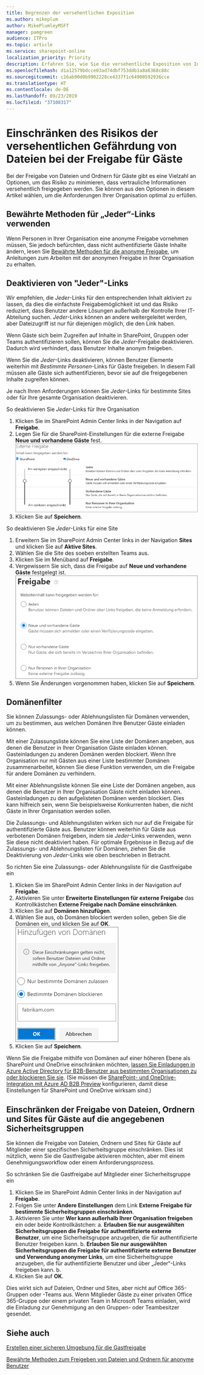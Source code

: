 ```yaml
---
title: Begrenzen der versehentlichen Exposition
ms.author: mikeplum
author: MikePlumleyMSFT
manager: pamgreen
audience: ITPro
ms.topic: article
ms.service: sharepoint-online
localization_priority: Priority
description: Erfahren Sie, wie Sie die versehentliche Exposition von Informationen bei der Freigabe von Dateien für Gäste begrenzen.
ms.openlocfilehash: d1a12579bdcce03ad74dbf753ddb1a8a6368c88c
ms.sourcegitcommit: c16ab90d0b9902228ce4337f1c64900592936cce
ms.translationtype: HT
ms.contentlocale: de-DE
ms.lasthandoff: 09/23/2019
ms.locfileid: "37108317"
---
```

# <a name="limit-accidental-exposure-to-files-when-sharing-with-guests"></a>Einschränken des Risikos der versehentlichen Gefährdung von Dateien bei der Freigabe für Gäste

Bei der Freigabe von Dateien und Ordnern für Gäste gibt es eine Vielzahl an Optionen, um das Risiko zu minimieren, dass vertrauliche Informationen versehentlich freigegeben werden. Sie können aus den Optionen in diesem Artikel wählen, um die Anforderungen Ihrer Organisation optimal zu erfüllen.

## <a name="use-best-practices-for-anyone-links"></a>Bewährte Methoden für „Jeder“-Links verwenden

Wenn Personen in Ihrer Organisation eine anonyme Freigabe vornehmen müssen, Sie jedoch befürchten, dass nicht authentifizierte Gäste Inhalte ändern, lesen Sie [Bewährte Methoden für die anonyme Freigabe](best-practices-anonymous-sharing.md), um Anleitungen zum Arbeiten mit der anonymen Freigabe in Ihrer Organisation zu erhalten.

## <a name="turn-off-anyone-links"></a>Deaktivieren von "Jeder"-Links

Wir empfehlen, die *Jeder*-Links für den entsprechenden Inhalt aktiviert zu lassen, da dies die einfachste Freigabemöglichkeit ist und das Risiko reduziert, dass Benutzer andere Lösungen außerhalb der Kontrolle Ihrer IT-Abteilung suchen. *Jeder*-Links können an andere weitergeleitet werden, aber Dateizugriff ist nur für diejenigen möglich, die den Link haben.

Wenn Gäste sich beim Zugreifen auf Inhalte in SharePoint, Gruppen oder Teams authentifizieren sollen, können Sie die *Jeder*-Freigabe deaktivieren. Dadurch wird verhindert, dass Benutzer Inhalte anonym freigeben.

Wenn Sie die *Jeder*-Links deaktivieren, können Benutzer Elemente weiterhin mit *Bestimmte Personen*-Links für Gäste freigeben. In diesem Fall müssen alle Gäste sich authentifizieren, bevor sie auf die freigegebenen Inhalte zugreifen können.

Je nach Ihren Anforderungen können Sie *Jeder*-Links für bestimmte Sites oder für Ihre gesamte Organisation deaktivieren.

So deaktivieren Sie *Jeder*-Links für Ihre Organisation
1. Klicken Sie im SharePoint Admin Center links in der Navigation auf **Freigabe**.
2. Legen Sie für die SharePoint-Einstellungen für die externe Freigabe **Neue und vorhandene Gäste** fest.</br>
   ![Screenshot der SharePoint-Site-Einstellungen für die externe Freigabe](media/sharepoint-organization-external-sharing-controls-new-users.png)
3. Klicken Sie auf **Speichern**.

So deaktivieren Sie *Jeder*-Links für eine Site
1. Erweitern Sie im SharePoint Admin Center links in der Navigation **Sites** und klicken Sie auf **Aktive Sites**.
2. Wählen Sie die Site des soeben erstellten Teams aus.
3. Klicken Sie im Menüband auf **Freigabe**. 
4. Vergewissern Sie sich, dass die Freigabe auf **Neue und vorhandene Gäste** festgelegt ist.</br>
   ![Screenshot der SharePoint-Site-Einstellungen für die externe Freigabe](media/sharepoint-site-external-sharing-settings.png)
5. Wenn Sie Änderungen vorgenommen haben, klicken Sie auf **Speichern**.

## <a name="domain-filtering"></a>Domänenfilter

Sie können Zulassungs- oder Ablehnungslisten für Domänen verwenden, um zu bestimmen, aus welchen Domänen Ihre Benutzer Gäste einladen können.

Mit einer Zulassungsliste können Sie eine Liste der Domänen angeben, aus denen die Benutzer in Ihrer Organisation Gäste einladen können. Gasteinladungen zu anderen Domänen werden blockiert. Wenn Ihre Organisation nur mit Gästen aus einer Liste bestimmter Domänen zusammenarbeitet, können Sie diese Funktion verwenden, um die Freigabe für andere Domänen zu verhindern.

Mit einer Ablehnungsliste können Sie eine Liste der Domänen angeben, aus denen die Benutzer in Ihrer Organisation Gäste nicht einladen können. Gasteinladungen zu den aufgelisteten Domänen werden blockiert. Dies kann hilfreich sein, wenn Sie beispielsweise Konkurrenten haben, die nicht Gäste in Ihrer Organisation werden sollen.

Die Zulassungs- und Ablehnungslisten wirken sich nur auf die Freigabe für authentifizierte Gäste aus. Benutzer können weiterhin für Gäste aus verbotenen Domänen freigeben, indem sie *Jeder*-Links verwenden, wenn Sie diese nicht deaktiviert haben. Für optimale Ergebnisse in Bezug auf die Zulassungs- und Ablehnungslisten für Domänen, ziehen Sie die Deaktivierung von *Jeder*-Links wie oben beschrieben in Betracht.

So richten Sie eine Zulassungs- oder Ablehnungsliste für die Gastfreigabe ein
1. Klicken Sie im SharePoint Admin Center links in der Navigation auf **Freigabe**.
2. Aktivieren Sie unter **Erweiterte Einstellungen für externe Freigabe** das Kontrollkästchen **Externe Freigabe nach Domäne einschränken**.
3. Klicken Sie auf **Domänen hinzufügen**.
4. Wählen Sie aus, ob Domänen blockiert werden sollen, geben Sie die Domänen ein, und klicken Sie auf **OK**.</br>
   ![Screenshot der SharePoint-Einstellung „Einschränken der externen Freigabe mithilfe von Domänen“](media/sharepoint-sharing-block-domain.png)
5. Klicken Sie auf **Speichern**.

Wenn Sie die Freigabe mithilfe von Domänen auf einer höheren Ebene als SharePoint und OneDrive einschränken möchten, [lassen Sie Einladungen in Azure Active Directory für B2B-Benutzer aus bestimmten Organisationen zu oder blockieren Sie sie](https://docs.microsoft.com/azure/active-directory/b2b/allow-deny-list). (Sie müssen die [SharePoint- und OneDrive-Integration mit Azure AD B2B Preview](https://docs.microsoft.com/sharepoint/sharepoint-azureb2b-integration-preview) konfigurieren, damit diese Einstellungen für SharePoint und OneDrive wirksam sind.)

## <a name="limit-guest-sharing-of-files-folders-and-sites-to-specified-security-groups"></a>Einschränken der Freigabe von Dateien, Ordnern und Sites für Gäste auf die angegebenen Sicherheitsgruppen

Sie können die Freigabe von Dateien, Ordnern und Sites für Gäste auf Mitglieder einer spezifischen Sicherheitsgruppe einschränken. Dies ist nützlich, wenn Sie die Gastfreigabe aktivieren möchten, aber mit einem Genehmigungsworkflow oder einem Anforderungsprozess.

So schränken Sie die Gastfreigabe auf Mitglieder einer Sicherheitsgruppe ein
1. Klicken Sie im SharePoint Admin Center links in der Navigation auf **Freigabe**.
2. Folgen Sie unter **Andere Einstellungen** dem Link **Externe Freigabe für bestimmte Sicherheitsgruppen einschränken**.
3. Aktivieren Sie unter **Wer kann außerhalb Ihrer Organisation freigeben** ein oder beide Kontrollkästchen: a. **Erlauben Sie nur ausgewählten Sicherheitsgruppen die Freigabe für authentifizierte externe Benutzer**, um eine Sicherheitsgruppe anzugeben, die für authentifizierte Benutzer freigeben kann. b. **Erlauben Sie nur ausgewählten Sicherheitsgruppen die Freigabe für authentifizierte externe Benutzer und Verwendung anonymer Links**, um eine Sicherheitsgruppe anzugeben, die für authentifizierte Benutzer und über „Jeder“-Links freigeben kann. b.
4. Klicken Sie auf **OK**.

Dies wirkt sich auf Dateien, Ordner und Sites, aber nicht auf Office 365-Gruppen oder -Teams aus. Wenn Mitglieder Gäste zu einer privaten Office 365-Gruppe oder einem privaten Team in Microsoft Teams einladen, wird die Einladung zur Genehmigung an den Gruppen- oder Teambesitzer gesendet.

## <a name="see-also"></a>Siehe auch

[Erstellen einer sicheren Umgebung für die Gastfreigabe](create-a-secure-guest-sharing-environment.md)

[Bewährte Methoden zum Freigeben von Dateien und Ordnern für anonyme Benutzer](best-practices-anonymous-sharing.md)